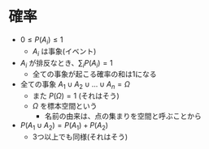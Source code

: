 # 確率

- $0 \leq P(A_i) \leq 1$
  - $A_i$ は事象(イベント)
- $A_i$ が排反なとき、$\displaystyle \sum_i P(A_i) = 1$
  - 全ての事象が起こる確率の和は1になる
- 全ての事象 $A_1 \cup A_2 \cup \dots \cup A_n = \Omega$
  - また $P(\Omega) = 1$ (それはそう)
  - $\Omega$ を標本空間という
    - 名前の由来は、点の集まりを空間と呼ぶことから
- $P(A_1 \cup A_2) = P(A_1) + P(A_2)$
  - 3つ以上でも同様(それはそう)
